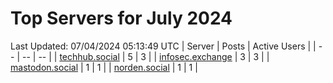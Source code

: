 # Top Servers for July 2024
Last Updated: 07/04/2024 05:13:49 UTC
| Server | Posts | Active Users |
| -- | -- | -- |
| [techhub.social](https://techhub.social/tags/PowerShell) | 5 | 3 |
| [infosec.exchange](https://infosec.exchange/tags/PowerShell) | 3 | 3 |
| [mastodon.social](https://mastodon.social/tags/PowerShell) | 1 | 1 |
| [norden.social](https://norden.social/tags/PowerShell) | 1 | 1 |
